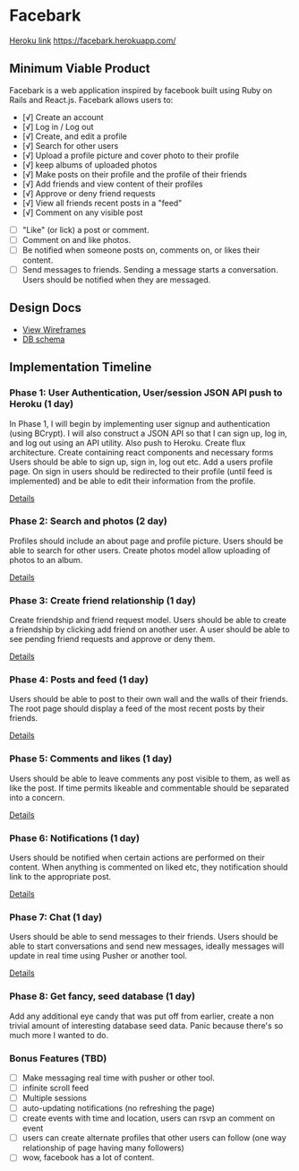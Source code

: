 # Facebark

[Heroku link][heroku] https://facebark.herokuapp.com/

[heroku]: https://facebark.herokuapp.com/

## Minimum Viable Product

Facebark is a web application inspired by facebook built using Ruby on Rails
and React.js. Facebark allows users to:

- [√] Create an account
- [√] Log in / Log out
- [√] Create, and edit a profile
- [√] Search for other users
- [√] Upload a profile picture and cover photo to their profile
- [√] keep albums of uploaded photos
- [√] Make posts on their profile and the profile of their friends
- [√] Add friends and view content of their profiles
- [√] Approve or deny friend requests
- [√] View all friends recent posts in a "feed"
- [√] Comment on any visible post
- [ ] "Like" (or lick) a post or comment.
- [ ] Comment on and like photos.
- [ ] Be notified when someone posts on, comments on, or likes their content.
- [ ] Send messages to friends. Sending a message starts a conversation. Users should be notified when they are messaged.

## Design Docs
* [View Wireframes][view]
* [DB schema][schema]

[view]: ./docs/views.md
[schema]: ./docs/schema.md

## Implementation Timeline

### Phase 1: User Authentication, User/session JSON API push to Heroku (1 day)

In Phase 1, I will begin by implementing user signup and authentication (using
BCrypt). I will also construct a JSON API so that I can sign up, log in, and log out using an API utility. Also push to Heroku.
Create flux architecture. Create containing react components and necessary forms Users should be able to sign up, sign in, log out etc.
Add a users profile page. On sign in users should be redirected to their profile (until feed is implemented) and be able to edit their information from the profile.

[Details][phase-one]

### Phase 2: Search and photos (2 day)
Profiles should include an about page and profile picture. Users should be able to search for other users. Create photos model allow uploading of photos to an album.

[Details][phase-three]

### Phase 3: Create friend relationship (1 day)

Create friendship and friend request model. Users should be able to create a friendship by clicking add friend on another user. A user should be able to see pending friend requests and approve or deny them.

[Details][phase-four]

### Phase 4: Posts and feed (1 day)

Users should be able to post to their own wall and the walls of their friends. The root page should display a feed of the most recent posts by their friends.

[Details][phase-five]

### Phase 5: Comments and likes (1 day)

Users should be able to leave comments any post visible to them, as well as like the post. If time permits likeable and commentable should be separated into a concern.

[Details][phase-five]

### Phase 6: Notifications (1 day)

Users should be notified when certain actions are performed on their content. When anything is commented on liked etc, they notification should link to the appropriate post.

[Details][phase-six]

### Phase 7: Chat (1 day)

Users should be able to send messages to their friends. Users should be able to start conversations and send new messages, ideally messages will update in real time using Pusher or another tool.

[Details][phase-seven]

### Phase 8: Get fancy, seed database (1 day)

Add any additional eye candy that was put off from earlier, create a non trivial amount of interesting database seed data. Panic because there's so much more I wanted to do.

### Bonus Features (TBD)
- [ ] Make messaging real time with pusher or other tool.
- [ ] infinite scroll feed
- [ ] Multiple sessions
- [ ] auto-updating notifications (no refreshing the page)
- [ ] create events with time and location, users can rsvp an comment on event
- [ ] users can create alternate profiles that other users can follow (one way relationship of page having many followers)
- [ ] wow, facebook has a lot of content.

[phase-one]: ./docs/phases/phase1.md
[phase-two]: ./docs/phases/phase2.md
[phase-three]: ./docs/phases/phase3.md
[phase-four]: ./docs/phases/phase4.md
[phase-five]: ./docs/phases/phase5.md
[phase-six]: ./docs/phases/phase6.md
[phase-seven]: ./docs/phases/phase7.md
[phase-seven]: ./docs/phases/phase8.md
